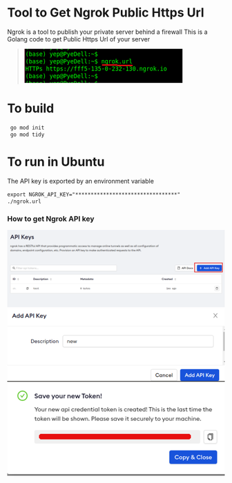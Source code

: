 # Tool to Get Ngrok Public Https Url
Ngrok is a tool to publish your private server behind a firewall
This is a Golang code to get Public Https Url of your server
>![Launch](https://github.com/PeishengYE/NgrokGetPublicHttpsUrl/blob/main/ngrok.url.launch.png)

# To build 
```
 go mod init
 go mod tidy
```

# To run in Ubuntu
The API key is exported by an environment variable
```
export NGROK_API_KEY="*********************************"
./ngrok.url
```


###  How to get Ngrok API key 
![Step 1](https://github.com/PeishengYE/NgrokGetPublicHttpsUrl/blob/main/ngrok.api.key.howto.00.png)
![Step 2](https://github.com/PeishengYE/NgrokGetPublicHttpsUrl/blob/main/ngrok.api.key.howto.01.png)
![Step 3](https://github.com/PeishengYE/NgrokGetPublicHttpsUrl/blob/main/ngrok.api.key.howto.02.png)



